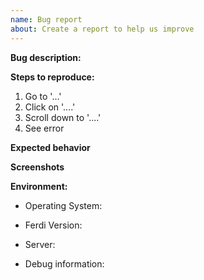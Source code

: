 ```yaml
---
name: Bug report
about: Create a report to help us improve
---
```

<!--
Please fill our form below, this way we can analyse and fix the problem as fast as possible.

Please keep in mind that any text inside "<!--" and "--\>" are comments from us and won't be
visible in your bug report, so please don't put any text in them.
-->
**Bug description:**
<!-- Add a clear and concise description of what the bug is -->

**Steps to reproduce:**
<!-- Explain to us how we can reproduce your bug on our computer -->

1. Go to '...'
2. Click on '....'
3. Scroll down to '....'
4. See error

**Expected behavior**
<!-- If applicable, add a description of what you expected to happen. -->

**Screenshots**
<!-- If applicable, add screenshots to help explain your problem. -->
<!-- You can simply drag and drop any image file into the editor to add it to the report -->

**Environment:**

- Operating System: <!-- e.g. macOS Catalina, Windows 10, etc. -->
- Ferdi Version: <!-- e.g. 5.4.3 -->
- Server: <!-- e.g. Ferdi, Franz, Using without an account -->

- Debug information:
<!-- 
Get your debug information via Ferdi "Help" menu ("Copy/Publish Debug Information") then
share a debug information file or your published link with us.
-->

<!-- Please consider supporting Ferdi!
👉  https://github.com/sponsors/getferdi
👉  https://opencollective.com/getferdi/donate -->
